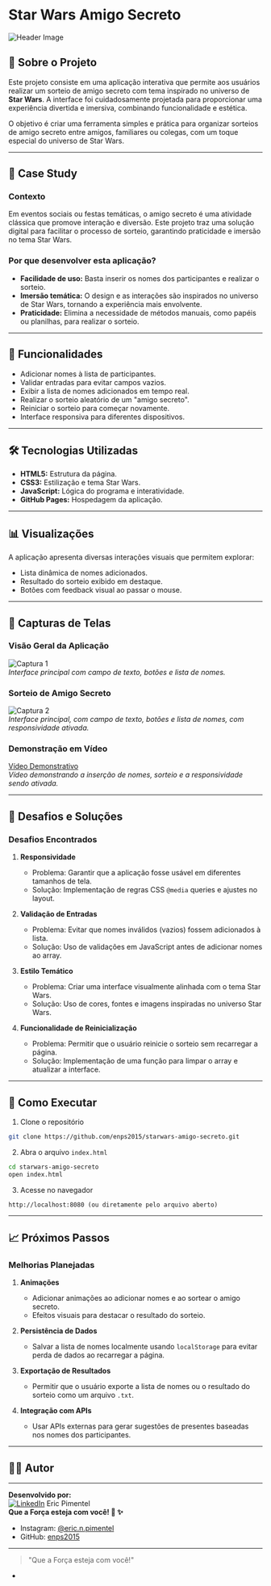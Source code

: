 # Star Wars Amigo Secreto

![Header Image](assets/starwars-logo.png)

## 🌟 Sobre o Projeto
Este projeto consiste em uma aplicação interativa que permite aos usuários realizar um sorteio de amigo secreto com tema inspirado no universo de **Star Wars**. A interface foi cuidadosamente projetada para proporcionar uma experiência divertida e imersiva, combinando funcionalidade e estética.

O objetivo é criar uma ferramenta simples e prática para organizar sorteios de amigo secreto entre amigos, familiares ou colegas, com um toque especial do universo de Star Wars.

---

## 🎯 Case Study
### Contexto
Em eventos sociais ou festas temáticas, o amigo secreto é uma atividade clássica que promove interação e diversão. Este projeto traz uma solução digital para facilitar o processo de sorteio, garantindo praticidade e imersão no tema Star Wars.

### Por que desenvolver esta aplicação?
- **Facilidade de uso:** Basta inserir os nomes dos participantes e realizar o sorteio.
- **Imersão temática:** O design e as interações são inspirados no universo de Star Wars, tornando a experiência mais envolvente.
- **Praticidade:** Elimina a necessidade de métodos manuais, como papéis ou planilhas, para realizar o sorteio.

---

## 🚀 Funcionalidades
- Adicionar nomes à lista de participantes.
- Validar entradas para evitar campos vazios.
- Exibir a lista de nomes adicionados em tempo real.
- Realizar o sorteio aleatório de um "amigo secreto".
- Reiniciar o sorteio para começar novamente.
- Interface responsiva para diferentes dispositivos.

---

## 🛠️ Tecnologias Utilizadas
- **HTML5:** Estrutura da página.
- **CSS3:** Estilização e tema Star Wars.
- **JavaScript:** Lógica do programa e interatividade.
- **GitHub Pages:** Hospedagem da aplicação.

---

## 📊 Visualizações
A aplicação apresenta diversas interações visuais que permitem explorar:
- Lista dinâmica de nomes adicionados.
- Resultado do sorteio exibido em destaque.
- Botões com feedback visual ao passar o mouse.

---

## 📸 Capturas de Telas
### Visão Geral da Aplicação
![Captura 1](capturaTelas/captutaTela01.png)  
*Interface principal com campo de texto, botões e lista de nomes.*

### Sorteio de Amigo Secreto
![Captura 2](capturaTelas/captutaTela02.png)  
*Interface principal, com campo de texto, botões e lista de nomes, com responsividade ativada.*

### Demonstração em Vídeo
[Vídeo Demonstrativo](capturaTelas/VideoTela.mp4)  
*Vídeo demonstrando a inserção de nomes, sorteio e a responsividade sendo ativada.*

---

## 🎯 Desafios e Soluções
### Desafios Encontrados
1. **Responsividade**
   - Problema: Garantir que a aplicação fosse usável em diferentes tamanhos de tela.
   - Solução: Implementação de regras CSS `@media` queries e ajustes no layout.

2. **Validação de Entradas**
   - Problema: Evitar que nomes inválidos (vazios) fossem adicionados à lista.
   - Solução: Uso de validações em JavaScript antes de adicionar nomes ao array.

3. **Estilo Temático**
   - Problema: Criar uma interface visualmente alinhada com o tema Star Wars.
   - Solução: Uso de cores, fontes e imagens inspiradas no universo Star Wars.

4. **Funcionalidade de Reinicialização**
   - Problema: Permitir que o usuário reinicie o sorteio sem recarregar a página.
   - Solução: Implementação de uma função para limpar o array e atualizar a interface.

---

## 🚀 Como Executar
1. Clone o repositório
```bash
git clone https://github.com/enps2015/starwars-amigo-secreto.git
```

2. Abra o arquivo `index.html`
```bash
cd starwars-amigo-secreto
open index.html
```

3. Acesse no navegador
```
http://localhost:8080 (ou diretamente pelo arquivo aberto)
```

---

## 📈 Próximos Passos
### Melhorias Planejadas
1. **Animações**
   - Adicionar animações ao adicionar nomes e ao sortear o amigo secreto.
   - Efeitos visuais para destacar o resultado do sorteio.

2. **Persistência de Dados**
   - Salvar a lista de nomes localmente usando `localStorage` para evitar perda de dados ao recarregar a página.

3. **Exportação de Resultados**
   - Permitir que o usuário exporte a lista de nomes ou o resultado do sorteio como um arquivo `.txt`.

4. **Integração com APIs**
   - Usar APIs externas para gerar sugestões de presentes baseadas nos nomes dos participantes.

---

## 👨‍💻 Autor
---
**Desenvolvido por:**  
[![LinkedIn](https://img.shields.io/badge/LinkedIn-0077B5?style=for-the-badge&logo=linkedin&logoColor=white)](https://www.linkedin.com/in/eric-np-santos/) Eric Pimentel  
**Que a Força esteja com você! 🚀 ✨**

- Instagram: [@eric.n.pimentel](https://www.instagram.com/eric.n.pimentel/)  
- GitHub: [enps2015](https://github.com/enps2015)

---

> "Que a Força esteja com você!"

-